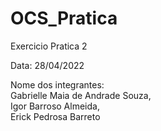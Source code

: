 # OCS_Pratica
Exercicio Pratica 2 

Data: 28/04/2022<br>

Nome dos integrantes:	<br>Gabrielle Maia de Andrade Souza, <br>Igor Barroso Almeida, <br>Erick Pedrosa Barreto
			
      
